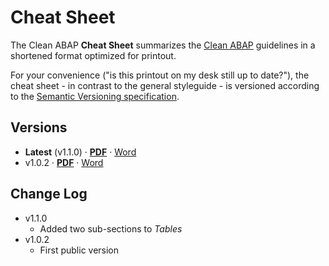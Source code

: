 # Cheat Sheet

The Clean ABAP **Cheat Sheet** summarizes the [Clean ABAP](../guide/CleanABAP.md)
guidelines in a shortened format optimized for printout.

For your convenience ("is this printout on my desk still up to date?"),
the cheat sheet - in contrast to the general styleguide -
is versioned according to the [Semantic Versioning specification](https://semver.org/).

## Versions

- **Latest** (v1.1.0) · [**PDF**](CleanABAPCheatSheetV1.1.0.pdf) · [Word](CleanABAPCheatSheetV1.1.0.docx)
- v1.0.2 · [**PDF**](CleanABAPCheatSheetV1.0.2.pdf) · [Word](CleanABAPCheatSheetV1.0.2.docx)

## Change Log

- v1.1.0
  - Added two sub-sections to _Tables_
- v1.0.2
  - First public version